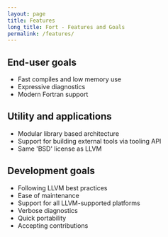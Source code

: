 ```yaml
---
layout: page
title: Features
long_title: Fort - Features and Goals
permalink: /features/
---
```


## End-user goals

- Fast compiles and low memory use
- Expressive diagnostics
- Modern Fortran support

## Utility and applications

- Modular library based architecture
- Support for building external tools via tooling API
- Same 'BSD' license as LLVM

## Development goals

- Following LLVM best practices
- Ease of maintenance
- Support for all LLVM-supported platforms
- Verbose diagnostics
- Quick portability
- Accepting contributions

